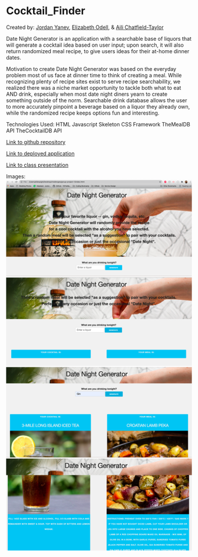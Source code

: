 # Cocktail_Finder

Created by: [Jordan Yanev](https://github.com/jyanev01), [Elizabeth Odell](https://github.com/elizabethodell), & [Aili Chatfield-Taylor](https://github.com/ailict)

Date Night Generator is an application with a searchable base of liquors that will generate a cocktail idea based on user input; upon search, it will also return randomized meal recipe, to give users ideas for their at-home dinner dates.  

Motivation to create Date Night Generator was based on the everyday problem most of us face at dinner time to think of creating a meal. While recognizing plenty of recipe sites exist to serve recipe searchability, we realized there was a niche market opportunity to tackle both what to eat AND drink, especially when most date night diners yearn to create something outside of the norm. Searchable drink database allows the user to more accurately pinpoint a beverage based on a liquor they already own, while the randomized recipe keeps options fun and interesting. 

Technologies Used:
HTML
Javascript
Skeleton CSS Framework
TheMealDB API
TheCocktailDB API 

[Link to github repository](https://github.com/jyanev01/Cocktail_Finder)

[Link to deployed application](https://jyanev01.github.io/Cocktail_Finder/)

[Link to class presentation](https://docs.google.com/presentation/d/1p68AiGmVcEqbAGgg3e8p6IZrfnZvDJHxR5sicG-vH5w/edit?usp=sharing)

Images:
<img src="./assets/images/deployed1.png">
<img src="./assets/images/deployed2.png">
<img src="./assets/images/deployed3.png">
<img src="./assets/images/deployed4.png">